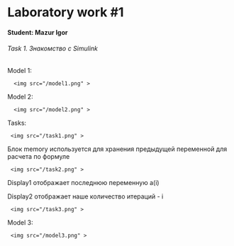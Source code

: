 ﻿# Laboratory work #1



#### Student: Mazur Igor


###### Task 1. Знакомство с Simulink



Model 1:



<p align="center">
    
      <img src="/model1.png" >

</p>



Model 2:



<p align="center">
    
      <img src="/model2.png" >

</p>



Tasks:



<p align="center">
    
     <img src="/task1.png" >

</p>



Блок memory используется для хранения предыдущей переменной для расчета по формуле



<p align="center">
    
     <img src="/task2.png" >

</p>



Display1 отображает последнюю переменную a(i)


Display2 отображает наше количество итераций - i



<p align="center">
    
     <img src="/task3.png" >

</p>



Model 3:



<p align="center">
    
     <img src="/model3.png" >

</p>

